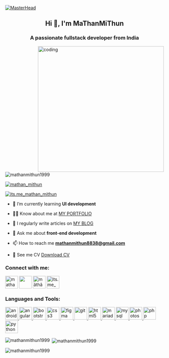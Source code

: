 [![MasterHead](https://mathanmithun.neocities.org/github-header-image.png)](https://github.com/MaThanMiThun1999)
<h2 align="center">Hi 👋, I'm MaThanMiThun</h2>
<h3 align="center">A passionate fullstack developer from India</h3>
<img align="right" width="400" src="https://camo.githubusercontent.com/cae12fddd9d6982901d82580bdf321d81fb299141098ca1c2d4891870827bf17/68747470733a2f2f6d69726f2e6d656469756d2e636f6d2f6d61782f313336302f302a37513379765349765f7430696f4a2d5a2e676966" alt="coding">

<p align="left"> <img src="https://komarev.com/ghpvc/?username=mathanmithun1999&label=Profile%20views&color=0e75b6&style=flat" alt="mathanmithun1999" /> </p>

<p align="left"> <a href="https://www.linkedin.com/in/mathanraj-murugesan" target="blank"><img src="https://img.shields.io/twitter/follow/Mathanraj Murugesan?logo=linkedin&style=for-the-badge" alt="mathan_mithun" /></a> </p>

<p align="left"> <a href="https://instagram.com/its.me_mathan_mithun" target="blank"><img src="https://img.shields.io/twitter/follow/its.me_mathan_mithun?logo=instagram"?&style=for-the-badge&logo=instagram&logoColor=white" alt="its.me_mathan_mithun" /></a> </p>

- 🌱 I’m currently learning **UI development**

- 👨‍💻 Know about me at [MY PORTFOLIO](https://mathanmithun.neocities.org/mathan_mithun/)

- 📝 I regularly write articles on [MY BLOG](https://mathanmithun.blogspot.com/?m=0)

- 💬 Ask me about **front-end development**

- 📫 How to reach me **mathanmithun8838@gmail.com**

- 📄 See me CV [Download CV](https://mathanmithun.neocities.org/Mathanraj.pdf)

<h3 align="left">Connect with me:</h3>
<p align="left">
<a href="https://twitter.com/mathan_mithun" target="blank"><img align="center" src="https://cdn3d.iconscout.com/3d/free/thumb/free-twitter-4703924-3915176.png?f=webp" alt="mathan_mithun" height="40" width="40" /></a>
<a href="https://linkedin.com/in/mathanraj-murugesan" target="blank"><img align="center" src="https://w7.pngwing.com/pngs/268/877/png-transparent-linkedin-company-application-social-media-logo-social-media-logo-3d-icon-thumbnail.png" height="40" width="40" /></a>
<a href="https://www.facebook.com/profile.php?id=100011065608887" target="blank"><img align="center" src="https://cdn3d.iconscout.com/3d/free/thumb/free-facebook-4703920-3915172.png" alt="mãthâñ mīthüñ" height="40" width="40" /></a>
<a href="https://instagram.com/its.me_mathan_mithun" target="blank"><img align="center" src="https://cdn3d.iconscout.com/3d/free/thumb/instagram-4703914-3915166.png?f=webp" alt="its.me_mathan_mithun" height="40" width="40" /></a>
</p>

<h3 align="left">Languages and Tools:</h3>
<p align="left"> <a href="https://developer.android.com" target="_blank" rel="noreferrer"> <img src="https://cdn.jsdelivr.net/gh/devicons/devicon/icons/androidstudio/androidstudio-original.svg" alt="android" width="40" height="40"/> </a> <a href="https://angular.io" target="_blank" rel="noreferrer"> <img src="https://cdn.jsdelivr.net/gh/devicons/devicon/icons/javascript/javascript-original.svg" alt="angular" width="40" height="40"/> </a> <a href="https://getbootstrap.com" target="_blank" rel="noreferrer"> <img src="https://cdn.jsdelivr.net/gh/devicons/devicon/icons/bootstrap/bootstrap-original.svg" alt="bootstrap" width="40" height="40"/> </a> <a href="https://www.w3schools.com/css/" target="_blank" rel="noreferrer"> <img src="https://cdn.jsdelivr.net/gh/devicons/devicon/icons/css3/css3-original.svg" alt="css3" width="40" height="40"/> </a> <a href="https://www.figma.com/" target="_blank" rel="noreferrer"> <img src="https://www.vectorlogo.zone/logos/figma/figma-icon.svg" alt="figma" width="40" height="40"/> </a> <a href="https://git-scm.com/" target="_blank" rel="noreferrer"> <img src="https://www.vectorlogo.zone/logos/git-scm/git-scm-icon.svg" alt="git" width="40" height="40"/> </a> <a href="https://www.w3.org/html/" target="_blank" rel="noreferrer"> <img src="https://cdn.jsdelivr.net/gh/devicons/devicon/icons/html5/html5-original.svg" alt="html5" width="40" height="40"/> </a> <a href="https://mariadb.org/" target="_blank" rel="noreferrer"> <img src="https://www.vectorlogo.zone/logos/mariadb/mariadb-icon.svg" alt="mariadb" width="40" height="40"/> </a> <a href="https://www.mysql.com/" target="_blank" rel="noreferrer"> <img src="https://cdn.jsdelivr.net/gh/devicons/devicon/icons/mysql/mysql-original.svg" alt="mysql" width="40" height="40"/> </a> <a href="https://www.photoshop.com/en" target="_blank" rel="noreferrer"> <img src="https://cdn.jsdelivr.net/gh/devicons/devicon/icons/photoshop/photoshop-plain.svg" alt="photoshop" width="40" height="40"/> </a> <a href="https://www.php.net" target="_blank" rel="noreferrer"> <img src="https://cdn.jsdelivr.net/gh/devicons/devicon/icons/php/php-original.svg" alt="php" width="40" height="40"/> </a> <a href="https://www.python.org" target="_blank" rel="noreferrer"> <img src="https://cdn.jsdelivr.net/gh/devicons/devicon/icons/python/python-original.svg" alt="python" width="40" height="40"/> </a> </p>

<p><img align="left" src="https://github-readme-stats.vercel.app/api/top-langs?username=mathanmithun1999&show_icons=true&locale=en&layout=compact" alt="mathanmithun1999" /></p>

<p>&nbsp;<img align="center" src="https://github-readme-stats.vercel.app/api?username=mathanmithun1999&show_icons=true&locale=en" alt="mathanmithun1999" /></p>

<p><img align="center" src="https://github-readme-streak-stats.herokuapp.com/?user=mathanmithun1999&" alt="mathanmithun1999" /></p>
